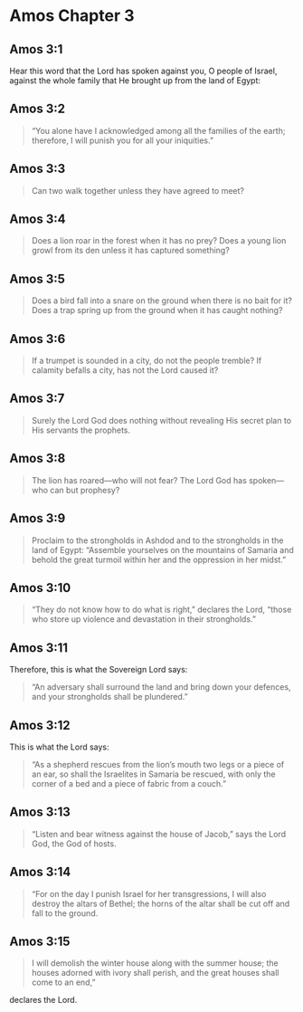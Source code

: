# Amos Chapter 3

## Amos 3:1

Hear this word that the Lord has spoken against you, O people of Israel, against the whole family that He brought up from the land of Egypt:

## Amos 3:2

> “You alone have I acknowledged among all the families of the earth;
> therefore, I will punish you for all your iniquities.”

## Amos 3:3

> Can two walk together unless they have agreed to meet?

## Amos 3:4

> Does a lion roar in the forest when it has no prey?
> Does a young lion growl from its den unless it has captured something?

## Amos 3:5

> Does a bird fall into a snare on the ground when there is no bait for it?
> Does a trap spring up from the ground when it has caught nothing?

## Amos 3:6

> If a trumpet is sounded in a city, do not the people tremble?
> If calamity befalls a city, has not the Lord caused it?

## Amos 3:7

> Surely the Lord God does nothing
> without revealing His secret plan
> to His servants the prophets.

## Amos 3:8

> The lion has roared—who will not fear?
> The Lord God has spoken—who can but prophesy?

## Amos 3:9

> Proclaim to the strongholds in Ashdod and to the strongholds in the land of Egypt:
> “Assemble yourselves on the mountains of Samaria
> and behold the great turmoil within her
> and the oppression in her midst.”

## Amos 3:10

> “They do not know how to do what is right,” declares the Lord,
> “those who store up violence and devastation in their strongholds.”

## Amos 3:11

Therefore, this is what the Sovereign Lord says:

> “An adversary shall surround the land
> and bring down your defences,
> and your strongholds shall be plundered.”

## Amos 3:12

This is what the Lord says:

> “As a shepherd rescues from the lion’s mouth
> two legs or a piece of an ear,
> so shall the Israelites in Samaria be rescued,
> with only the corner of a bed and a piece of fabric from a couch.”

## Amos 3:13

> “Listen and bear witness against the house of Jacob,”
> says the Lord God, the God of hosts.

## Amos 3:14

> “For on the day I punish Israel for her transgressions,
> I will also destroy the altars of Bethel;
> the horns of the altar shall be cut off
> and fall to the ground.

## Amos 3:15

> I will demolish the winter house along with the summer house;
> the houses adorned with ivory shall perish,
> and the great houses shall come to an end,”

declares the Lord.
